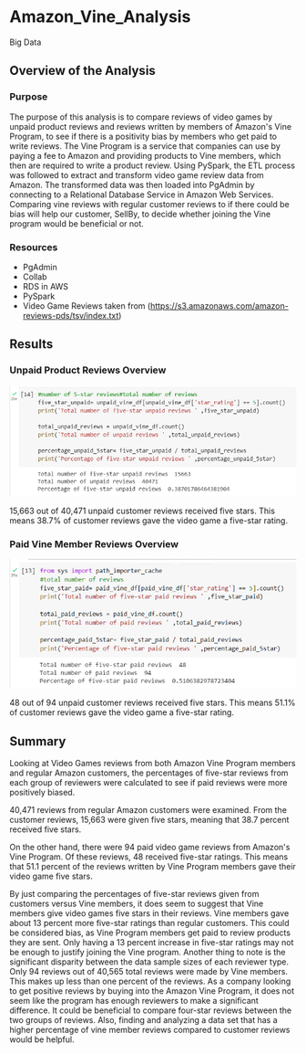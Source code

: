 # Amazon_Vine_Analysis
Big Data

## Overview of the Analysis
### Purpose

The purpose of this analysis is to compare reviews of video games by unpaid product reviews and reviews written by members of Amazon's Vine Program, to see if there is a positivity bias by members who get paid to write reviews. The Vine Program is a service that companies can use by paying a fee to Amazon and providing products to Vine members, which then are required to write a product review. Using PySpark, the ETL process was followed to extract and transform video game review data from Amazon. The transformed data was then loaded into PgAdmin by connecting to a Relational Database Service in Amazon Web Services.  Comparing vine reviews with regular customer reviews to if there could be bias will help our customer, SellBy, to decide whether joining the Vine program would be beneficial or not. 

### Resources
* PgAdmin     
* Collab
* RDS in AWS     
* PySpark
* Video Game Reviews taken from (https://s3.amazonaws.com/amazon-reviews-pds/tsv/index.txt)
## Results

### Unpaid Product Reviews Overview 
![Unpaid Reviews](unpaid_reviews.png)

15,663 out of 40,471 unpaid customer reviews received five stars. This means 38.7% of customer reviews gave the video game a five-star rating.

### Paid Vine Member Reviews Overview
![Paid Reviews](paid_reviews.png)

48 out of 94 unpaid customer reviews received five stars. This means 51.1% of customer reviews gave the video game a five-star rating.

## Summary

Looking at Video Games reviews from both Amazon Vine Program members and regular Amazon customers, the percentages of five-star reviews from each group of reviewers were calculated to see if paid reviews were more positively biased. 

40,471 reviews from regular Amazon customers were examined. From the customer reviews, 15,663 were given five stars, meaning that 38.7 percent received five stars.

On the other hand, there were 94 paid video game reviews from Amazon's Vine Program. Of these reviews, 48 received five-star ratings. This means that 51.1 percent of the reviews written by Vine Program members gave their video game five stars.

By just comparing the percentages of five-star reviews given from customers versus Vine members, it does seem to suggest that Vine members give video games five stars in their reviews. Vine members gave about 13 percent more five-star ratings than regular customers. This could be considered bias, as Vine Program members get paid to review products they are sent. Only having a 13 percent increase in five-star ratings may not be enough to justify joining the Vine program. Another thing to note is the significant disparity between the data sample sizes of each reviewer type. Only 94 reviews out of 40,565 total reviews were made by Vine members. This makes up less than one percent of the reviews. As a company looking to get positive reviews by buying into the Amazon Vine Program, it does not seem like the program has enough reviewers to make a significant difference. 
It could be beneficial to compare four-star reviews between the two groups of reviews. Also, finding and analyzing a data set that has a higher percentage of vine member reviews compared to customer reviews would be helpful.
